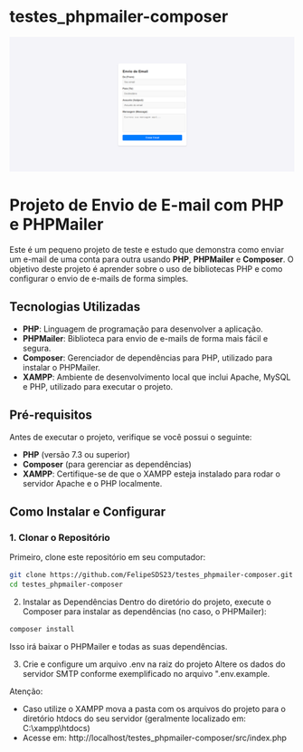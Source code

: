 # testes_phpmailer-composer

<img src="./readme_prints/main_screen.png" />

# Projeto de Envio de E-mail com PHP e PHPMailer

Este é um pequeno projeto de teste e estudo que demonstra como enviar um e-mail de uma conta para outra usando **PHP**, **PHPMailer** e **Composer**. O objetivo deste projeto é aprender sobre o uso de bibliotecas PHP e como configurar o envio de e-mails de forma simples.

## Tecnologias Utilizadas

- **PHP**: Linguagem de programação para desenvolver a aplicação.
- **PHPMailer**: Biblioteca para envio de e-mails de forma mais fácil e segura.
- **Composer**: Gerenciador de dependências para PHP, utilizado para instalar o PHPMailer.
- **XAMPP**: Ambiente de desenvolvimento local que inclui Apache, MySQL e PHP, utilizado para executar o projeto.

## Pré-requisitos

Antes de executar o projeto, verifique se você possui o seguinte:

- **PHP** (versão 7.3 ou superior)
- **Composer** (para gerenciar as dependências)
- **XAMPP**: Certifique-se de que o XAMPP esteja instalado para rodar o servidor Apache e o PHP localmente.

## Como Instalar e Configurar

### 1. Clonar o Repositório

Primeiro, clone este repositório em seu computador:

```bash
git clone https://github.com/FelipeSDS23/testes_phpmailer-composer.git
cd testes_phpmailer-composer
```

2. Instalar as Dependências
Dentro do diretório do projeto, execute o Composer para instalar as dependências (no caso, o PHPMailer):

```bash
composer install
```

Isso irá baixar o PHPMailer e todas as suas dependências.

3. Crie e configure um arquivo .env na raiz do projeto
Altere os dados do servidor SMTP conforme exemplificado no arquivo ".env.example.

Atenção: 
- Caso utilize o XAMPP mova a pasta com os arquivos do projeto para o diretório htdocs do seu servidor (geralmente localizado em: C:\xampp\htdocs)
- Acesse em: http://localhost/testes_phpmailer-composer/src/index.php

